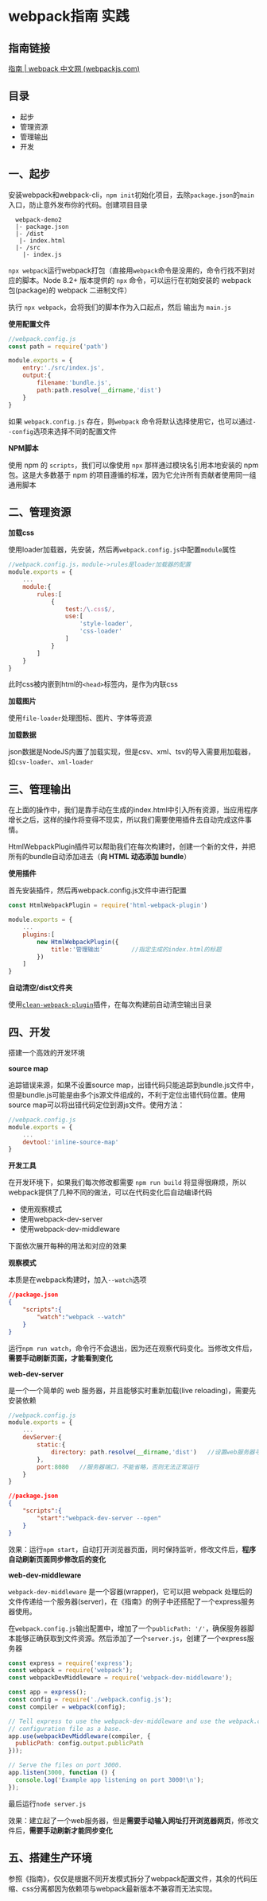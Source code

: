 # webpack指南 实践

## 指南链接

[指南 | webpack 中文网 (webpackjs.com)](https://www.webpackjs.com/guides/)



## 目录

- 起步
- 管理资源
- 管理输出
- 开发



## 一、起步

安装webpack和webpack-cli，`npm init`初始化项目，去除`package.json`的`main`入口，防止意外发布你的代码。创建项目目录

```
  webpack-demo2
  |- package.json
  |- /dist
   |- index.html
  |- /src
    |- index.js
```

`npx webpack`运行webpack打包（直接用`webpack`命令是没用的，命令行找不到对应的脚本。Node 8.2+ 版本提供的 `npx` 命令，可以运行在初始安装的 webpack 包(package)的 webpack 二进制文件）

执行 `npx webpack`，会将我们的脚本作为入口起点，然后 输出为 `main.js`

**使用配置文件**

```javascript
//webpack.config.js
const path = require('path')

module.exports = {
    entry:'./src/index.js',
    output:{
        filename:'bundle.js',
        path:path.resolve(__dirname,'dist')
    }
}
```

如果 `webpack.config.js` 存在，则`webpack` 命令将默认选择使用它，也可以通过`--config`选项来选择不同的配置文件

**NPM脚本**

使用 npm 的 `scripts`，我们可以像使用 `npx` 那样通过模块名引用本地安装的 npm 包。这是大多数基于 npm 的项目遵循的标准，因为它允许所有贡献者使用同一组通用脚本



## 二、管理资源

**加载css**

使用loader加载器，先安装，然后再`webpack.config.js`中配置`module`属性

```javascript
//webpack.config.js，module->rules是loader加载器的配置
module.exports = {
	...
    module:{
        rules:[
            {
                test:/\.css$/,
                use:[
                    'style-loader',
                    'css-loader'
                ]
            }
        ]
    }
}
```

此时css被内嵌到html的`<head>`标签内，是作为内联css

**加载图片**

使用`file-loader`处理图标、图片、字体等资源

**加载数据**

json数据是NodeJS内置了加载实现，但是csv、xml、tsv的导入需要用加载器，如`csv-loader`、`xml-loader`



## 三、管理输出

在上面的操作中，我们是靠手动在生成的index.html中引入所有资源，当应用程序增长之后，这样的操作将变得不现实，所以我们需要使用插件去自动完成这件事情。

HtmlWebpackPlugin插件可以帮助我们在每次构建时，创建一个新的文件，并把所有的bundle自动添加进去（**向 HTML 动态添加 bundle**）

**使用插件**

首先安装插件，然后再webpack.config.js文件中进行配置

```javascript
const HtmlWebpackPlugin = require('html-webpack-plugin')

module.exports = {
    ...
    plugins:[
        new HtmlWebpackPlugin({
            title:'管理输出'        //指定生成的index.html的标题
        })
    ]
}
```

**自动清空/dist文件夹**

使用[`clean-webpack-plugin`](https://www.npmjs.com/package/clean-webpack-plugin)插件，在每次构建前自动清空输出目录



## 四、开发

搭建一个高效的开发环境

**source map**

追踪错误来源，如果不设置source map，出错代码只能追踪到bundle.js文件中，但是bundle.js可能是由多个js源文件组成的，不利于定位出错代码位置。使用source map可以将出错代码定位到源js文件。使用方法：

```javascript
//webpack.config.js
module.exports = {
    ...
    devtool:'inline-source-map'
}
```

**开发工具**

在开发环境下，如果我们每次修改都需要 `npm run build` 将显得很麻烦，所以webpack提供了几种不同的做法，可以在代码变化后自动编译代码

- 使用观察模式
- 使用webpack-dev-server
- 使用webpack-dev-middleware

下面依次展开每种的用法和对应的效果

**观察模式**

本质是在webpack构建时，加入`--watch`选项

```json
//package.json
{
    "scripts":{
        "watch":"webpack --watch"
    }
}
```

运行`npm run watch`，命令行不会退出，因为还在观察代码变化。当修改文件后，**需要手动刷新页面，才能看到变化**

**web-dev-server**

是一个一个简单的 web 服务器，并且能够实时重新加载(live reloading)，需要先安装依赖

```javascript
//webpack.config.js
module.exports = {
    ...
    devServer:{
        static:{
            directory: path.resolve(__dirname,'dist')   //设置web服务器寻找文件的地址
        },
        port:8080   //服务器端口，不能省略，否则无法正常运行
    }
}
```

```json
//package.json
{
    "scripts":{
        "start":"webpack-dev-server --open"
    }
}
```

效果：运行`npm start`，自动打开浏览器页面，同时保持监听，修改文件后，**程序自动刷新页面同步修改后的变化**

**web-dev-middleware**

`webpack-dev-middleware` 是一个容器(wrapper)，它可以把 webpack 处理后的文件传递给一个服务器(server)，在《指南》的例子中还搭配了一个express服务器使用。

在`webpack.config.js`输出配置中，增加了一个`publicPath: '/'`，确保服务器脚本能够正确获取到文件资源。然后添加了一个`server.js`，创建了一个express服务器

```javascript
const express = require('express');
const webpack = require('webpack');
const webpackDevMiddleware = require('webpack-dev-middleware');

const app = express();
const config = require('./webpack.config.js');
const compiler = webpack(config);

// Tell express to use the webpack-dev-middleware and use the webpack.config.js
// configuration file as a base.
app.use(webpackDevMiddleware(compiler, {
  publicPath: config.output.publicPath
}));

// Serve the files on port 3000.
app.listen(3000, function () {
  console.log('Example app listening on port 3000!\n');
});
```

最后运行`node server.js`

效果：建立起了一个web服务器，但是**需要手动输入网址打开浏览器网页**，修改文件后，**需要手动刷新才能同步变化**



## 五、搭建生产环境

参照《指南》，仅仅是根据不同开发模式拆分了webpack配置文件，其余的代码压缩、css分离都因为依赖项与webpack最新版本不兼容而无法实现。
